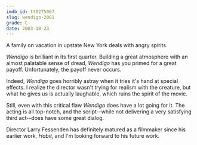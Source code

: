 ```yaml
---
imdb_id: tt0275067
slug: wendigo-2001
grade: C-
date: 2003-10-23
---
```


A family on vacation in upstate New York deals with angry spirits.

_Wendigo_ is brilliant in its first quarter. Building a great atmosphere with an almost palatable sense of dread, _Wendigo_ has you primed for a great payoff. Unfortunately, the payoff never occurs.

Indeed, _Wendigo_ goes horribly astray when it tries it's hand at special effects. I realize the director wasn't trying for realism with the creature, but what he gives us is actually laughable, which ruins the spirit of the movie.

Still, even with this critical flaw _Wendigo_ does have a lot going for it. The acting is all top-notch, and the script--while not delivering a very satisfying third act--does have some great dialog.

Director Larry Fessenden has definitely matured as a filmmaker since his earlier work, <span data-imdb-id="tt0113241">_Habit_</span>, and I'm looking forward to his future work.
